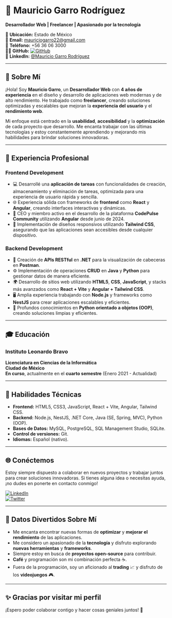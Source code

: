 # 🚀 **Mauricio Garro Rodríguez**  
**Desarrollador Web | Freelancer | Apasionado por la tecnología**

📍 **Ubicación:** Estado de México  
📧 **Email:** [mauriciogarro22@gmail.com](mailto:mauriciogarro22@gmail.com)  
📱 **Teléfono:** +56 36 06 3000  
👨‍💻 **GitHub:** [![GitHub](https://img.shields.io/github/followers/Mauricio2202?style=social)](https://github.com/Mauricio2202)  
🔗 **LinkedIn:** [@Mauricio Garro Rodríguez](https://www.linkedin.com/in/mauricio-garro-03311b210/)

---

## 🎯 **Sobre Mí**

¡Hola! Soy **Mauricio Garro**, un **Desarrollador Web** con **4 años de experiencia** en el diseño y desarrollo de aplicaciones web modernas y de alto rendimiento. He trabajado como **freelancer**, creando soluciones optimizadas y escalables que mejoran la **experiencia del usuario** y el **rendimiento web**.

Mi enfoque está centrado en la **usabilidad**, **accesibilidad** y la **optimización** de cada proyecto que desarrollo. Me encanta trabajar con las últimas tecnologías y estoy constantemente aprendiendo y mejorando mis habilidades para brindar soluciones innovadoras.

---

## 💼 **Experiencia Profesional**

### **Frontend Development**  
- 💻 Desarrollé una **aplicación de tareas** con funcionalidades de creación, almacenamiento y eliminación de tareas, optimizada para una experiencia de usuario rápida y sencilla.
- 🌐 Experiencia sólida con frameworks de **frontend** como **React** y **Angular**, creando interfaces interactivas y dinámicas.
- 🏢 CEO y miembro activo en el desarrollo de la plataforma **CodePulse Community** utilizando **Angular** desde junio de 2024.
- 🎨 Implementación de diseños responsivos utilizando **Tailwind CSS**, asegurando que las aplicaciones sean accesibles desde cualquier dispositivo.

### **Backend Development**  
- 🔧 Creación de **APIs RESTful** en **.NET** para la visualización de cabeceras en **Postman**.
- ⚙️ Implementación de operaciones **CRUD** en **Java** y **Python** para gestionar datos de manera eficiente.
- 🌍 Desarrollo de sitios web utilizando **HTML5**, **CSS**, **JavaScript**, y stacks más avanzados como **React + Vite** y **Angular + Tailwind CSS**.
- 🖥️ Amplia experiencia trabajando con **Node.js** y frameworks como **NestJS** para crear aplicaciones escalables y eficientes.
- 🐍 Profundos conocimientos en **Python orientado a objetos (OOP)**, creando soluciones limpias y eficientes.

---

## 🎓 **Educación**

### Instituto Leonardo Bravo  
**Licenciatura en Ciencias de la Informática**  
**Ciudad de México**  
**En curso**, actualmente en el **cuarto semestre** (Enero 2021 - Actualidad)

---

## 🔧 **Habilidades Técnicas**

- **Frontend:** HTML5, CSS3, JavaScript, React + Vite, Angular, Tailwind CSS.
- **Backend:** Node.js, NestJS, .NET Core, Java (SE, Spring, MVC), Python (OOP).
- **Bases de Datos:** MySQL, PostgreSQL, SQL Management Studio, SQLite.
- **Control de versiones:** Git.
- **Idiomas:** Español (nativo).

---

## 🌐 **Conéctemos**

Estoy siempre dispuesto a colaborar en nuevos proyectos y trabajar juntos para crear soluciones innovadoras. Si tienes alguna idea o necesitas ayuda, ¡no dudes en ponerte en contacto conmigo!

[![LinkedIn](https://img.shields.io/badge/LinkedIn-%230A66C2?style=for-the-badge&logo=linkedin&logoColor=white)](https://www.linkedin.com/in/mauricio-garro-rodríguez/)  
[![Twitter](https://img.shields.io/badge/Twitter-%231DA1F2?style=for-the-badge&logo=twitter&logoColor=white)](https://twitter.com/MauricioGarro22)

---

## 🎉 **Datos Divertidos Sobre Mí**

- Me encanta encontrar nuevas formas de **optimizar** y **mejorar el rendimiento** de las aplicaciones.
- Me considero un apasionado de la **tecnología** y disfruto explorando **nuevas herramientas** y **frameworks**.
- Siempre estoy en busca de **proyectos open-source** para contribuir.
- **Café** y programación son mi combinación perfecta ☕.
- Fuera de la programación, soy un aficionado al **trading** 📈 y disfruto de los **videojuegos** 🎮.

---

## ✨ **Gracias por visitar mi perfil**  
¡Espero poder colaborar contigo y hacer cosas geniales juntos! 🚀
